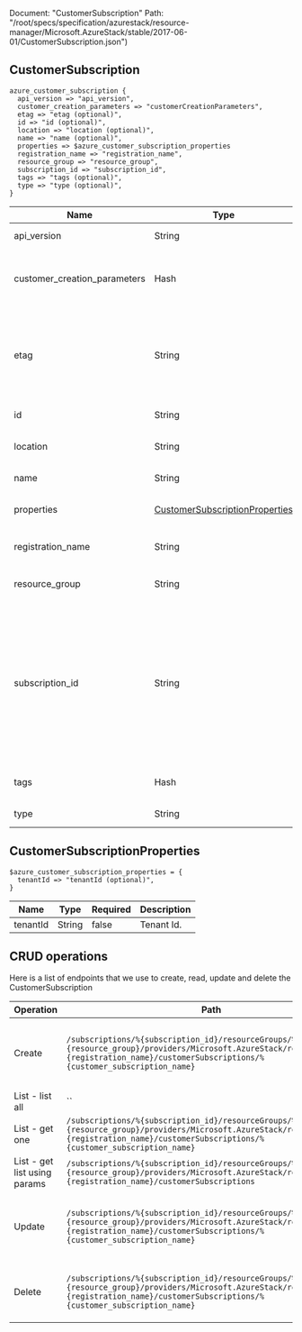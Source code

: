 Document: "CustomerSubscription"
Path: "/root/specs/specification/azurestack/resource-manager/Microsoft.AzureStack/stable/2017-06-01/CustomerSubscription.json")

## CustomerSubscription

```puppet
azure_customer_subscription {
  api_version => "api_version",
  customer_creation_parameters => "customerCreationParameters",
  etag => "etag (optional)",
  id => "id (optional)",
  location => "location (optional)",
  name => "name (optional)",
  properties => $azure_customer_subscription_properties
  registration_name => "registration_name",
  resource_group => "resource_group",
  subscription_id => "subscription_id",
  tags => "tags (optional)",
  type => "type (optional)",
}
```

| Name        | Type           | Required       | Description       |
| ------------- | ------------- | ------------- | ------------- |
|api_version | String | true | Client API Version. |
|customer_creation_parameters | Hash | true | Parameters use to create a customer subscription. |
|etag | String | false | The entity tag used for optimistic concurency when modifying the resource. |
|id | String | false | ID of the resource. |
|location | String | false | Location of the resource. |
|name | String | false | Name of the resource. |
|properties | [CustomerSubscriptionProperties](#customersubscriptionproperties) | false | Customer subscription properties. |
|registration_name | String | true | Name of the Azure Stack registration. |
|resource_group | String | true | Name of the resource group. |
|subscription_id | String | true | Subscription credentials that uniquely identify Microsoft Azure subscription. The subscription ID forms part of the URI for every service call. |
|tags | Hash | false | Custom tags for the resource. |
|type | String | false | Type of Resource. |
        
## CustomerSubscriptionProperties

```puppet
$azure_customer_subscription_properties = {
  tenantId => "tenantId (optional)",
}
```

| Name        | Type           | Required       | Description       |
| ------------- | ------------- | ------------- | ------------- |
|tenantId | String | false | Tenant Id. |



## CRUD operations

Here is a list of endpoints that we use to create, read, update and delete the CustomerSubscription

| Operation | Path | Verb | Description | OperationID |
| ------------- | ------------- | ------------- | ------------- | ------------- |
|Create|`/subscriptions/%{subscription_id}/resourceGroups/%{resource_group}/providers/Microsoft.AzureStack/registrations/%{registration_name}/customerSubscriptions/%{customer_subscription_name}`|Put|Creates a new customer subscription under a registration.|CustomerSubscriptions_Create|
|List - list all|``||||
|List - get one|`/subscriptions/%{subscription_id}/resourceGroups/%{resource_group}/providers/Microsoft.AzureStack/registrations/%{registration_name}/customerSubscriptions/%{customer_subscription_name}`|Get|Returns the specified product.|CustomerSubscriptions_Get|
|List - get list using params|`/subscriptions/%{subscription_id}/resourceGroups/%{resource_group}/providers/Microsoft.AzureStack/registrations/%{registration_name}/customerSubscriptions`|Get|Returns a list of products.|CustomerSubscriptions_List|
|Update|`/subscriptions/%{subscription_id}/resourceGroups/%{resource_group}/providers/Microsoft.AzureStack/registrations/%{registration_name}/customerSubscriptions/%{customer_subscription_name}`|Put|Creates a new customer subscription under a registration.|CustomerSubscriptions_Create|
|Delete|`/subscriptions/%{subscription_id}/resourceGroups/%{resource_group}/providers/Microsoft.AzureStack/registrations/%{registration_name}/customerSubscriptions/%{customer_subscription_name}`|Delete|Deletes a customer subscription under a registration.|CustomerSubscriptions_Delete|